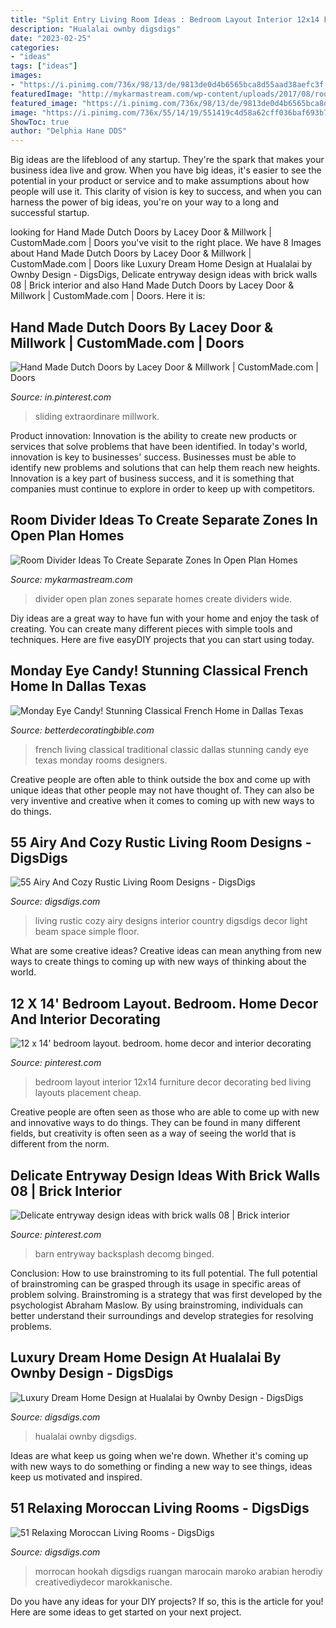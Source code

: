 ```yaml
---
title: "Split Entry Living Room Ideas : Bedroom Layout Interior 12x14 Furniture Decor Decorating Bed Living Layouts Placement Cheap"
description: "Hualalai ownby digsdigs"
date: "2023-02-25"
categories:
- "ideas"
tags: ["ideas"]
images:
- "https://i.pinimg.com/736x/98/13/de/9813de0d4b6565bca8d55aad38aefc3f.jpg"
featuredImage: "http://mykarmastream.com/wp-content/uploads/2017/08/room-divider-11.jpg"
featured_image: "https://i.pinimg.com/736x/98/13/de/9813de0d4b6565bca8d55aad38aefc3f.jpg"
image: "https://i.pinimg.com/736x/55/14/19/551419c4d58a62cff036baf693b728d6.jpg"
ShowToc: true
author: "Delphia Hane DDS"
---
```



Big ideas are the lifeblood of any startup. They're the spark that makes your business idea live and grow. When you have big ideas, it's easier to see the potential in your product or service and to make assumptions about how people will use it. This clarity of vision is key to success, and when you can harness the power of big ideas, you're on your way to a long and successful startup.

	

		
looking for Hand Made Dutch Doors by Lacey Door &amp; Millwork | CustomMade.com | Doors you've visit to the right place. We have 8 Images about Hand Made Dutch Doors by Lacey Door &amp; Millwork | CustomMade.com | Doors like Luxury Dream Home Design at Hualalai by Ownby Design - DigsDigs, Delicate entryway design ideas with brick walls 08 | Brick interior and also Hand Made Dutch Doors by Lacey Door &amp; Millwork | CustomMade.com | Doors. Here it is:
		
    
## Hand Made Dutch Doors By Lacey Door &amp; Millwork | CustomMade.com | Doors

<img loading=lazy src="https://i.pinimg.com/736x/8d/a4/e6/8da4e695456c83cc3e86ab9608287cb2--half-doors-sliding-doors.jpg" onerror="this.onerror=null;this.src='https://tse1.mm.bing.net/th?id=OIP.rp1tjbnqPp3n6aURL6bQngHaJ4&amp;pid=15.1';" alt="Hand Made Dutch Doors by Lacey Door &amp; Millwork | CustomMade.com | Doors">

_Source: in.pinterest.com_

>sliding extraordinare millwork. 

	

Product innovation:
Innovation is the ability to create new products or services that solve problems that have been identified. In today's world, innovation is key to businesses' success. Businesses must be able to identify new problems and solutions that can help them reach new heights. Innovation is a key part of business success, and it is something that companies must continue to explore in order to keep up with competitors.

    
## Room Divider Ideas To Create Separate Zones In Open Plan Homes

<img loading=lazy src="http://mykarmastream.com/wp-content/uploads/2017/08/room-divider-11.jpg" onerror="this.onerror=null;this.src='https://tse2.mm.bing.net/th?id=OIP.Swc6PkQPjEOOjANFNj0eKQHaLl&amp;pid=15.1';" alt="Room Divider Ideas To Create Separate Zones In Open Plan Homes">

_Source: mykarmastream.com_

>divider open plan zones separate homes create dividers wide. 

	

Diy ideas are a great way to have fun with your home and enjoy the task of creating. You can create many different pieces with simple tools and techniques. Here are five easyDIY projects that you can start using today.

    
## Monday Eye Candy! Stunning Classical French Home In Dallas Texas

<img loading=lazy src="http://betterdecoratingbible.com/wp-content/uploads/2014/10/traditional-Living-Room-1.jpg" onerror="this.onerror=null;this.src='https://tse1.mm.bing.net/th?id=OIP.3aj3d2jOmy_QiA2iPYmqQQHaFj&amp;pid=15.1';" alt="Monday Eye Candy! Stunning Classical French Home in Dallas Texas">

_Source: betterdecoratingbible.com_

>french living classical traditional classic dallas stunning candy eye texas monday rooms designers. 

	

Creative people are often able to think outside the box and come up with unique ideas that other people may not have thought of. They can also be very inventive and creative when it comes to coming up with new ways to do things.

    
## 55 Airy And Cozy Rustic Living Room Designs - DigsDigs

<img loading=lazy src="http://www.digsdigs.com/photos/airy-and-cozy-rustic-living-room-designs-53-554x740.jpg" onerror="this.onerror=null;this.src='https://tse2.mm.bing.net/th?id=OIP.ZC_zRLiWik_ebMzzxLyA7QHaJ5&amp;pid=15.1';" alt="55 Airy And Cozy Rustic Living Room Designs - DigsDigs">

_Source: digsdigs.com_

>living rustic cozy airy designs interior country digsdigs decor light beam space simple floor. 

	

What are some creative ideas?
Creative ideas can mean anything from new ways to create things to coming up with new ways of thinking about the world.

    
## 12 X 14&#039; Bedroom Layout. Bedroom. Home Decor And Interior Decorating

<img loading=lazy src="https://i.pinimg.com/736x/98/13/de/9813de0d4b6565bca8d55aad38aefc3f.jpg" onerror="this.onerror=null;this.src='https://tse4.mm.bing.net/th?id=OIP.YiavIIhBscbDclsJkw6AKgHaE8&amp;pid=15.1';" alt="12 x 14&#039; bedroom layout. bedroom. home decor and interior decorating">

_Source: pinterest.com_

>bedroom layout interior 12x14 furniture decor decorating bed living layouts placement cheap. 

	

Creative people are often seen as those who are able to come up with new and innovative ways to do things. They can be found in many different fields, but creativity is often seen as a way of seeing the world that is different from the norm.

    
## Delicate Entryway Design Ideas With Brick Walls 08 | Brick Interior

<img loading=lazy src="https://i.pinimg.com/736x/55/14/19/551419c4d58a62cff036baf693b728d6.jpg" onerror="this.onerror=null;this.src='https://tse3.mm.bing.net/th?id=OIP.lwl99F7MBPlxE90inzm3pAHaLH&amp;pid=15.1';" alt="Delicate entryway design ideas with brick walls 08 | Brick interior">

_Source: pinterest.com_

>barn entryway backsplash decomg binged. 

	

Conclusion: How to use brainstroming to its full potential.
The full potential of brainstroming can be grasped through its usage in specific areas of problem solving. Brainstroming is a strategy that was first developed by the psychologist Abraham Maslow. By using brainstroming, individuals can better understand their surroundings and develop strategies for resolving problems.

    
## Luxury Dream Home Design At Hualalai By Ownby Design - DigsDigs

<img loading=lazy src="https://www.digsdigs.com/photos/hualalai-luxury-home-design-great-home-at-evening.jpg" onerror="this.onerror=null;this.src='https://tse2.mm.bing.net/th?id=OIP.x1OGpEdAyk96fxP8UNhVuwAAAA&amp;pid=15.1';" alt="Luxury Dream Home Design at Hualalai by Ownby Design - DigsDigs">

_Source: digsdigs.com_

>hualalai ownby digsdigs. 

	

Ideas are what keep us going when we're down. Whether it's coming up with new ways to do something or finding a new way to see things, ideas keep us motivated and inspired.

    
## 51 Relaxing Moroccan Living Rooms - DigsDigs

<img loading=lazy src="https://www.digsdigs.com/photos/relaxing-moroccan-living-rooms-45.jpg" onerror="this.onerror=null;this.src='https://tse4.mm.bing.net/th?id=OIP.NzPBfdAx_r_gs4j7lliGXQHaLJ&amp;pid=15.1';" alt="51 Relaxing Moroccan Living Rooms - DigsDigs">

_Source: digsdigs.com_

>morrocan hookah digsdigs ruangan marocain maroko arabian herodiy creativediydecor marokkanische. 

	

Do you have any ideas for your DIY projects? If so, this is the article for you! Here are some ideas to get started on your next project.


